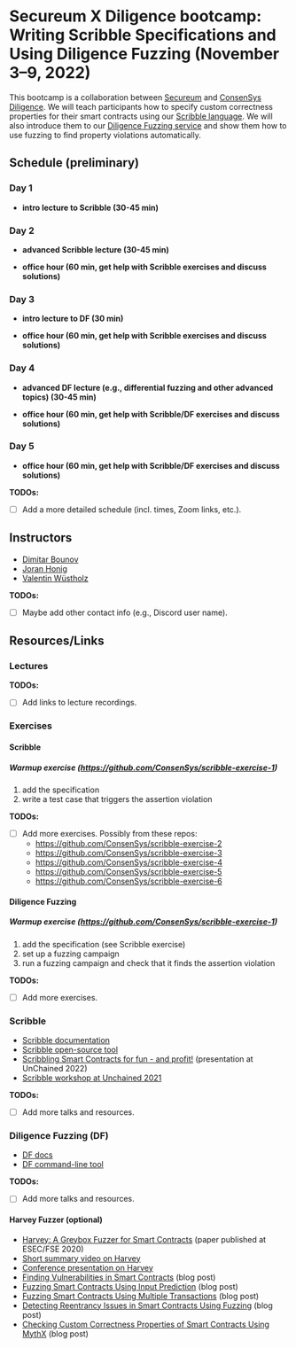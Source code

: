 # Secureum X Diligence bootcamp: Writing Scribble Specifications and Using Diligence Fuzzing (November 3–9, 2022)

This bootcamp is a collaboration between [Secureum](https://www.secureum.xyz) and [ConsenSys Diligence](https://consensys.net/diligence). We will teach participants how to specify custom correctness properties for their smart contracts using our [Scribble language](https://consensys.net/diligence/scribble). We will also introduce them to our [Diligence Fuzzing service](https://consensys.net/diligence/fuzzing) and show them how to use fuzzing to find property violations automatically.


## Schedule (preliminary)

### Day 1

- **intro lecture to Scribble (30-45 min)**


### Day 2

- **advanced Scribble lecture (30-45 min)**

- **office hour (60 min, get help with Scribble exercises and discuss solutions)**


### Day 3

- **intro lecture to DF (30 min)**

- **office hour (60 min, get help with Scribble exercises and discuss solutions)**


### Day 4

- **advanced DF lecture (e.g., differential fuzzing and other advanced topics) (30-45 min)**

- **office hour (60 min, get help with Scribble/DF exercises and discuss solutions)**


### Day 5

- **office hour (60 min, get help with Scribble/DF exercises and discuss solutions)**


**TODOs:**
- [ ] Add a more detailed schedule (incl. times, Zoom links, etc.).


## Instructors

- [Dimitar Bounov](https://github.com/cd1m0)
- [Joran Honig](https://joranhonig.nl)
- [Valentin Wüstholz](http://www.wuestholz.com)

**TODOs:**
- [ ] Maybe add other contact info (e.g., Discord user name).


## Resources/Links

### Lectures

**TODOs:**
- [ ] Add links to lecture recordings.


### Exercises

#### Scribble

##### Warmup exercise (https://github.com/ConsenSys/scribble-exercise-1)

  1) add the specification
  2) write a test case that triggers the assertion violation

**TODOs:**
- [ ] Add more exercises. Possibly from these repos:
  + https://github.com/ConsenSys/scribble-exercise-2
  + https://github.com/ConsenSys/scribble-exercise-3
  + https://github.com/ConsenSys/scribble-exercise-4
  + https://github.com/ConsenSys/scribble-exercise-5
  + https://github.com/ConsenSys/scribble-exercise-6


#### Diligence Fuzzing

##### Warmup exercise (https://github.com/ConsenSys/scribble-exercise-1)

  1) add the specification (see Scribble exercise)
  2) set up a fuzzing campaign
  3) run a fuzzing campaign and check that it finds the assertion violation

**TODOs:**
- [ ] Add more exercises.


### Scribble

- [Scribble documentation](https://docs.scribble.codes)
- [Scribble open-source tool](https://github.com/ConsenSys/Scribble)
- [Scribbling Smart Contracts for fun - and profit!](https://www.youtube.com/watch?v=gGOK8CXdrGs) (presentation at UnChained 2022)
- [Scribble workshop at Unchained 2021](https://www.youtube.com/watch?v=zWgb5OqBQxY)

**TODOs:**
- [ ] Add more talks and resources.


### Diligence Fuzzing (DF)

- [DF docs](https://fuzzing-docs.diligence.tools)
- [DF command-line tool](https://github.com/ConsenSys/diligence-fuzzing)

**TODOs:**
- [ ] Add more talks and resources.


#### Harvey Fuzzer (optional)

- [Harvey: A Greybox Fuzzer for Smart Contracts](https://mariachris.github.io/Pubs/FSE-2020-Harvey.pdf) (paper published at ESEC/FSE 2020)
- [Short summary video on Harvey](https://www.youtube.com/watch?v=Wv-uIknuhgs)
- [Conference presentation on Harvey](https://www.youtube.com/watch?v=Wv-uIknuhgs)
- [Finding Vulnerabilities in Smart Contracts](https://medium.com/consensys-diligence/finding-vulnerabilities-in-smart-contracts-175c56affe2) (blog post)
- [Fuzzing Smart Contracts Using Input Prediction](https://medium.com/consensys-diligence/fuzzing-smart-contracts-using-input-prediction-29b30ba8055c) (blog post)
- [Fuzzing Smart Contracts Using Multiple Transactions](https://medium.com/consensys-diligence/fuzzing-smart-contracts-using-multiple-transactions-51471e4b3c69) (blog post)
- [Detecting Reentrancy Issues in Smart Contracts Using Fuzzing](https://medium.com/consensys-diligence/detecting-reentrancy-issues-in-smart-contracts-using-fuzzing-e81474ba3a2e) (blog post)
- [Checking Custom Correctness Properties of Smart Contracts Using MythX](https://medium.com/consensys-diligence/checking-custom-correctness-properties-of-smart-contracts-using-mythx-25cbac5d7852) (blog post)
